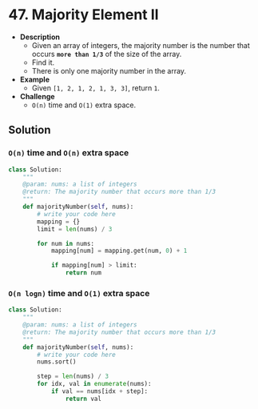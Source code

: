 # 47. Majority Element II


- **Description**
    - Given an array of integers, the majority number is the number that occurs **`more than 1/3`** of the size of the array.
    - Find it.
    - There is only one majority number in the array.
- **Example**
    - Given `[1, 2, 1, 2, 1, 3, 3]`, return `1`.
- **Challenge**
    - `O(n)` time and `O(1)` extra space.


## Solution

### `O(n)` time and `O(n)` extra space

```python
class Solution:
    """
    @param: nums: a list of integers
    @return: The majority number that occurs more than 1/3
    """
    def majorityNumber(self, nums):
        # write your code here
        mapping = {}
        limit = len(nums) / 3

        for num in nums:
            mapping[num] = mapping.get(num, 0) + 1

            if mapping[num] > limit:
                return num

```


### `O(n logn)` time and `O(1)` extra space

```python
class Solution:
    """
    @param: nums: a list of integers
    @return: The majority number that occurs more than 1/3
    """
    def majorityNumber(self, nums):
        # write your code here
        nums.sort()

        step = len(nums) / 3
        for idx, val in enumerate(nums):
            if val == nums[idx + step]:
                return val

```
